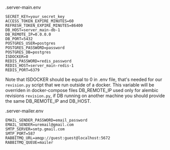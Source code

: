 .server-main.env

```env
SECRET_KEY=your_secret_key
ACCESS_TOKEN_EXPIRE_MINUTES=60
REFRESH_TOKEN_EXPIRE_MINUTES=86400
DB_HOST=server_main-db-1
DB_REMOTE_IP=0.0.0.0
DB_PORT=5432
POSTGRES_USER=postgres
POSTGRES_PASSWORD=password
POSTGRES_DB=postgres
ISDOCKER=0
REDIS_PASSWORD=redis_password
REDIS_HOST=server_main-redis-1
REDIS_PORT=6379
```

Note that ISDOCKER should be equal to 0 in .env file, that's needed for our `revision.py` script that we run outside of a docker. This variable will be overriden in docker-compose files
DB_REMOTE_IP used only for alembic revisions `revision.py`, if DB running on another machine you should provide the same DB_REMOTE_IP and DB_HOST.

.server-mailer.env

```env
EMAIL_SENDER_PASSWORD=email_password
EMAIL_SENDER=uremail@gmail.com
SMTP_SERVER=smtp.gmail.com
SMTP_PORT=587
RABBITMQ_URL=amqp://guest:guest@localhost:5672
RABBITMQ_QUEUE=mailer
```
